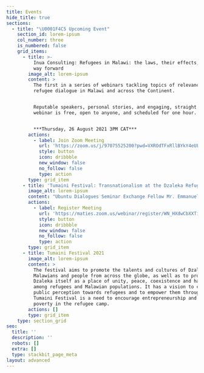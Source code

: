 ```yaml
---
title: Events
hide_title: true
sections:
  - title: "\U0001F4C5 Upcoming Event"
    section_id: lorem-ipsum
    col_number: three
    is_numbered: false
    grid_items:
      - title: >-
          Inua Consulting: Refugees in Malawi: the laws, their effects, and the
          way forward
        image_alt: lorem-ipsum
        content: >
          The first in a series of webinars tackling topics of relevance in the
          refugee dialogue in Malawi and across the Continent.


          Reputable speakers, personal stories, and engaging, straight talk. The
          webinar is free, open to anyone, and scheduled for one hour.


          ***Thursday, 26 August 2021 3PM CAT***
        actions:
          - label: Join Zoom Meeting
            url: 'https://zoom.us/j/97075525200?pwd=VXROdTFxRllBYkY4eUFYaTQ2RnExdz09'
            style: button
            icon: dribbble
            new_window: false
            no_follow: false
            type: action
        type: grid_item
      - title: 'Tumaini Festival: Transnationalism at the Dzaleka Refugee Camp, Malawi'
        image_alt: lorem-ipsum
        content: "Ubuntu Dialogues Seminar Exchange Fellow Mr. Emmanuel Chima in conversation with Prof Paul Bukuliki of Makerere University, Kampala, Uganda. Professor Thaddeus Metz, Department of Philosophy at the University of Pretoria, South Africa will be the respondent.\n\n***Sep 28, 2021 03:00 PM in\_***[***Johannesburg***](javascript:;)\n"
        actions:
          - label: Register Meeting
            url: 'https://maties.zoom.us/webinar/register/WN_HXdwCbXXTii4r8zAeJGwIQ'
            style: button
            icon: dribbble
            new_window: false
            no_follow: false
            type: action
        type: grid_item
      - title: Tumaini Festival 2021
        image_alt: lorem-ipsum
        content: >
          The festival aims to promote the talents and cultures of Dzaleka to
          Malawians and people from across the globe, as well as to promote
          Dzaleka itself as a place of unity, peace, coexistence and harmony
          among refugees and Malawian populations. It has a vision to change
          public perception towards refugees and to empower them through arts.
          Tumaini Festival is a need to encourage entrepreneurship and reducing
          poverty in the refugee camp.
        actions: []
        type: grid_item
    type: section_grid
seo:
  title: ''
  description: ''
  robots: []
  extra: []
  type: stackbit_page_meta
layout: advanced
---
```


